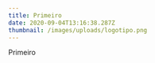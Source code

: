 ```yaml
---
title: Primeiro
date: 2020-09-04T13:16:38.287Z
thumbnail: /images/uploads/logotipo.png
---
```

Primeiro